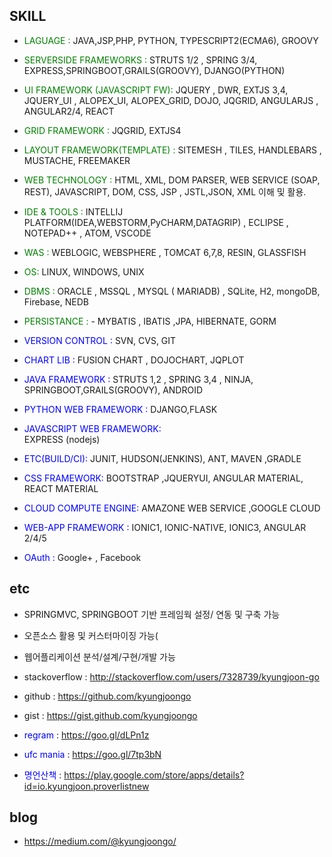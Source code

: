 
## SKILL 


- <font color='green'> LAGUAGE :  </font> JAVA,JSP,PHP, PYTHON, TYPESCRIPT2(ECMA6), GROOVY 
- <font color='green'> SERVERSIDE FRAMEWORKS :</font> STRUTS 1/2 , SPRING 3/4, EXPRESS,SPRINGBOOT,GRAILS(GROOVY), DJANGO(PYTHON)
- <font color='green'> UI FRAMEWORK (JAVASCRIPT FW):</font> JQUERY , DWR, EXTJS 3,4, JQUERY_UI , ALOPEX_UI, ALOPEX_GRID, DOJO, JQGRID, ANGULARJS , ANGULAR2/4, REACT
- <font color='green'> GRID FRAMEWORK :</font>  JQGRID, EXTJS4
- <font color='green'> LAYOUT FRAMEWORK(TEMPLATE) :</font>  SITEMESH , TILES, HANDLEBARS , MUSTACHE, FREEMAKER
- <font color='green'> WEB TECHNOLOGY :</font>  HTML, XML, DOM PARSER,  WEB SERVICE (SOAP, REST), JAVASCRIPT, DOM, CSS, JSP , JSTL,JSON, XML  이해 및 활용.
- <font color='green'> IDE & TOOLS :</font> INTELLIJ PLATFORM(IDEA,WEBSTORM,PyCHARM,DATAGRIP) , ECLIPSE , NOTEPAD++ , ATOM, VSCODE
- <font color='green'> WAS :</font>  WEBLOGIC, WEBSPHERE , TOMCAT 6,7,8, RESIN, GLASSFISH
- <font color='green'> OS:</font>  LINUX, WINDOWS, UNIX
- <font color='green'> DBMS :</font>  ORACLE , MSSQL , MYSQL ( MARIADB) , SQLite, H2, mongoDB, Firebase, NEDB
- <font color='green'> PERSISTANCE : </font> - MYBATIS , IBATIS ,JPA, HIBERNATE, GORM 

- <font color='blue'> VERSION CONTROL :</font>
  SVN, CVS, GIT
- <font color='blue'> CHART LIB :</font> 
  FUSION CHART , DOJOCHART, JQPLOT
- <font color='blue'> JAVA FRAMEWORK :</font> 
  STRUTS 1,2 , SPRING 3,4 , NINJA, SPRINGBOOT,GRAILS(GROOVY), ANDROID
- <font color='blue'> PYTHON WEB FRAMEWORK : </font> 
  DJANGO,FLASK
- <font color='blue'> JAVASCRIPT WEB FRAMEWORK: </font>  
  EXPRESS (nodejs)
- <font color='blue'> ETC(BUILD/CI): </font>
  JUNIT, HUDSON(JENKINS), ANT, MAVEN ,GRADLE
- <font color='blue'> CSS FRAMEWORK: </font> 
  BOOTSTRAP ,JQUERYUI, ANGULAR MATERIAL, REACT MATERIAL
- <font color='blue'> CLOUD COMPUTE ENGINE: </font> 
  AMAZONE WEB SERVICE ,GOOGLE CLOUD
- <font color='blue'> WEB-APP FRAMEWORK :</font> 
  IONIC1, IONIC-NATIVE, IONIC3, ANGULAR 2/4/5
  
 - <font color='blue'> OAuth :</font> Google+ , Facebook 
  

## etc

- SPRINGMVC, SPRINGBOOT 기반 프레임웍 설정/ 연동 및 구축 가능
- 오픈소스 활용 및 커스터마이징 가능(
- 웹어플리케이션 분석/설계/구현/개발 가능

- stackoverflow :  <http://stackoverflow.com/users/7328739/kyungjoon-go>

- github : <https://github.com/kyungjoongo>

- gist : <https://gist.github.com/kyungjoongo>

-  <font color='blue'>regram</font> :
<https://goo.gl/dLPn1z>

-  <font color='blue'>ufc mania</font> :
<https://goo.gl/7tp3bN>

- <font color='blue'> 명언산책 </font> : 
<https://play.google.com/store/apps/details?id=io.kyungjoon.proverlistnew>


## blog
- <https://medium.com/@kyungjoongo/>



